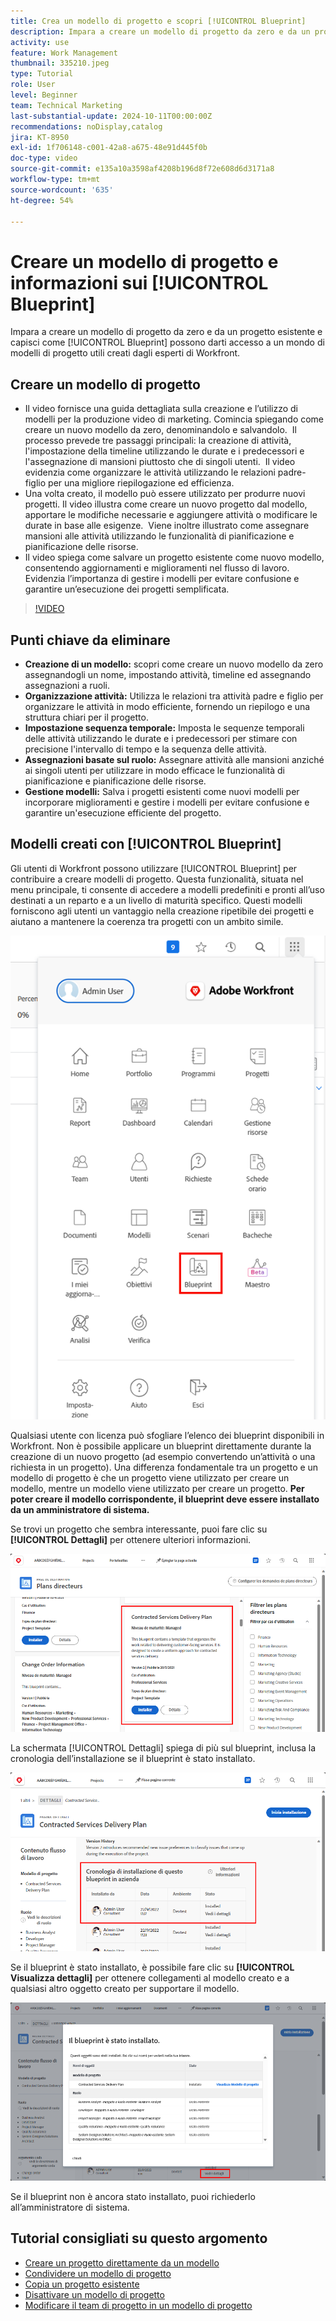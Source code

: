 ```yaml
---
title: Crea un modello di progetto e scopri [!UICONTROL Blueprint]
description: Impara a creare un modello di progetto da zero e da un progetto esistente e comprendi come [!UICONTROL Blueprint] possono darti accesso a un mondo di modelli di progetto utili creati dagli esperti di Workfront.
activity: use
feature: Work Management
thumbnail: 335210.jpeg
type: Tutorial
role: User
level: Beginner
team: Technical Marketing
last-substantial-update: 2024-10-11T00:00:00Z
recommendations: noDisplay,catalog
jira: KT-8950
exl-id: 1f706148-c001-42a8-a675-48e91d445f0b
doc-type: video
source-git-commit: e135a10a3598af4208b196d8f72e608d6d3171a8
workflow-type: tm+mt
source-wordcount: '635'
ht-degree: 54%

---
```


# Creare un modello di progetto e informazioni sui [!UICONTROL Blueprint]


Impara a creare un modello di progetto da zero e da un progetto esistente e capisci come [!UICONTROL Blueprint] possono darti accesso a un mondo di modelli di progetto utili creati dagli esperti di Workfront.

## Creare un modello di progetto

* Il video fornisce una guida dettagliata sulla creazione e l’utilizzo di modelli per la produzione video di marketing. Comincia spiegando come creare un nuovo modello da zero, denominandolo e salvandolo. &#x200B; Il processo prevede tre passaggi principali: la creazione di attività, l&#39;impostazione della timeline utilizzando le durate e i predecessori e l&#39;assegnazione di mansioni piuttosto che di singoli utenti. &#x200B; Il video evidenzia come organizzare le attività utilizzando le relazioni padre-figlio per una migliore riepilogazione ed efficienza. &#x200B;
* Una volta creato, il modello può essere utilizzato per produrre nuovi progetti. Il video illustra come creare un nuovo progetto dal modello, apportare le modifiche necessarie e aggiungere attività o modificare le durate in base alle esigenze. &#x200B; Viene inoltre illustrato come assegnare mansioni alle attività utilizzando le funzionalità di pianificazione e pianificazione delle risorse. &#x200B;
* Il video spiega come salvare un progetto esistente come nuovo modello, consentendo aggiornamenti e miglioramenti nel flusso di lavoro. &#x200B; Evidenzia l’importanza di gestire i modelli per evitare confusione e garantire un’esecuzione dei progetti semplificata. &#x200B;

>[!VIDEO](https://video.tv.adobe.com/v/335210/?quality=12&learn=on)

## Punti chiave da eliminare

* **Creazione di un modello:** scopri come creare un nuovo modello da zero assegnandogli un nome, impostando attività, timeline ed assegnando assegnazioni a ruoli. &#x200B;
* **Organizzazione attività:** Utilizza le relazioni tra attività padre e figlio per organizzare le attività in modo efficiente, fornendo un riepilogo e una struttura chiari per il progetto. &#x200B;
* **Impostazione sequenza temporale:** Imposta le sequenze temporali delle attività utilizzando le durate e i predecessori per stimare con precisione l&#39;intervallo di tempo e la sequenza delle attività. &#x200B;
* **Assegnazioni basate sul ruolo:** Assegnare attività alle mansioni anziché ai singoli utenti per utilizzare in modo efficace le funzionalità di pianificazione e pianificazione delle risorse. &#x200B;
* **Gestione modelli:** Salva i progetti esistenti come nuovi modelli per incorporare miglioramenti e gestire i modelli per evitare confusione e garantire un&#39;esecuzione efficiente del progetto. &#x200B;


## Modelli creati con [!UICONTROL Blueprint]

Gli utenti di Workfront possono utilizzare [!UICONTROL Blueprint] per contribuire a creare modelli di progetto. Questa funzionalità, situata nel menu principale, ti consente di accedere a modelli predefiniti e pronti all’uso destinati a un reparto e a un livello di maturità specifico. Questi modelli forniscono agli utenti un vantaggio nella creazione ripetibile dei progetti e aiutano a mantenere la coerenza tra progetti con un ambito simile.

![Blueprint nel menu principale](assets/pt-blueprints-01.png)

Qualsiasi utente con licenza può sfogliare l’elenco dei blueprint disponibili in Workfront. Non è possibile applicare un blueprint direttamente durante la creazione di un nuovo progetto (ad esempio convertendo un’attività o una richiesta in un progetto). Una differenza fondamentale tra un progetto e un modello di progetto è che un progetto viene utilizzato per creare un modello, mentre un modello viene utilizzato per creare un progetto. **Per poter creare il modello corrispondente, il blueprint deve essere installato da un amministratore di sistema.**

Se trovi un progetto che sembra interessante, puoi fare clic su **[!UICONTROL Dettagli]** per ottenere ulteriori informazioni.

![Elenco dei blueprint](assets/pt-blueprints-02.png)

La schermata [!UICONTROL Dettagli] spiega di più sul blueprint, inclusa la cronologia dell’installazione se il blueprint è stato installato.

![Dettagli sull’utilizzo di un blueprint](assets/pt-blueprints-03.png)

Se il blueprint è stato installato, è possibile fare clic su **[!UICONTROL Visualizza dettagli]** per ottenere collegamenti al modello creato e a qualsiasi altro oggetto creato per supportare il modello.

![Dettagli sull’installazione di un blueprint](assets/pt-blueprints-04.png)

Se il blueprint non è ancora stato installato, puoi richiederlo all’amministratore di sistema.

## Tutorial consigliati su questo argomento

* [Creare un progetto direttamente da un modello](/help/manage-work/create-and-manage-project-templates/create-a-project-directly-from-a-template.md)
* [Condividere un modello di progetto](/help/manage-work/create-and-manage-project-templates/share-a-project-template.md)
* [Copia un progetto esistente](/help/manage-work/manage-projects/copy-an-existing-project.md)
* [Disattivare un modello di progetto](/help/manage-work/create-and-manage-project-templates/deactivate-a-project-template.md)
* [Modificare il team di progetto in un modello di progetto](/help/manage-work/create-and-manage-project-templates/edit-the-project-team-in-a-project-template.md)
